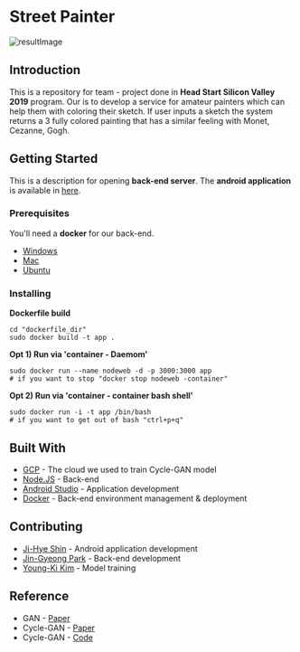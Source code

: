 # Street Painter

![resultImage](https://user-images.githubusercontent.com/37070273/63467960-9b8d0580-c4a1-11e9-8558-b08fadb9e26a.jpg)

## Introduction

This is a repository for team - project done in **Head Start Silicon Valley 2019** program.
Our is to develop a service for amateur painters which can help them with coloring their sketch.
If user inputs a sketch the system returns a 3 fully colored painting that has a similar feeling with Monet, Cezanne, Gogh.

## Getting Started

This is a description for opening **back-end server**. The **android application** is available in [here](https://github.com/hsvc/AppSketch).

### Prerequisites

You'll need a **docker** for our back-end.

* [Windows](https://docs.docker.com/docker-for-windows/install/)
* [Mac](https://docs.docker.com/docker-for-mac/install/)
* [Ubuntu](https://docs.docker.com/install/linux/docker-ce/ubuntu/)
### Installing  

**Dockerfile build**

```
cd "dockerfile_dir"
sudo docker build -t app .
```
**Opt 1) Run via 'container - Daemom'**
```
sudo docker run --name nodeweb -d -p 3000:3000 app
# if you want to stop "docker stop nodeweb -container"
```

**Opt 2) Run via 'container - container bash shell'**
```
sudo docker run -i -t app /bin/bash
# if you want to get out of bash "ctrl+p+q"
```
## Built With

* [GCP](https://cloud.google.com/gcp/?utm_source=google&utm_medium=cpc&utm_campaign=na-US-all-en-dr-bkws-all-all-trial-b-dr-1007179&utm_content=text-ad-none-any-DEV_c-CRE_114825958447-ADGP_Hybrid%20%7C%20AW%20SEM%20%7C%20BKWS%20%7C%20US%20%7C%20en%20%7C%20BMM%20~%20Google%20Platform%20Cloud-KWID_43700010161835515-kwd-101618149257&utm_term=KW_%2Bgoogle%20%2Bplatform%20%2Bcloud-ST_%2Bgoogle%20%2Bplatform%20%2Bcloud&gclid=CjwKCAjwtO7qBRBQEiwAl5WC22vmkj6L5R0D7KSf491x4R4gQaW7JAz3YnV_Sm0IhUcuVONA_bvK4BoC2SoQAvD_BwE) - The cloud we used to train Cycle-GAN model
* [Node.JS](https://nodejs.org/en/docs/) - Back-end
* [Android Studio](https://developer.android.com/docs) - Application development
* [Docker](https://docs.docker.com/) - Back-end environment management & deployment

## Contributing

* [Ji-Hye Shin](https://github.com/jihyyeshin) - Android application development
* [Jin-Gyeong Park](https://github.com/sand116) - Back-end development
* [Young-Ki Kim](https://github.com/kimyoungi99) - Model training

## Reference

* GAN - [Paper](https://arxiv.org/abs/1406.2661)
* Cycle-GAN - [Paper](https://arxiv.org/abs/1703.10593)
* Cycle-GAN - [Code](https://github.com/xhujoy/CycleGAN-tensorflow)
